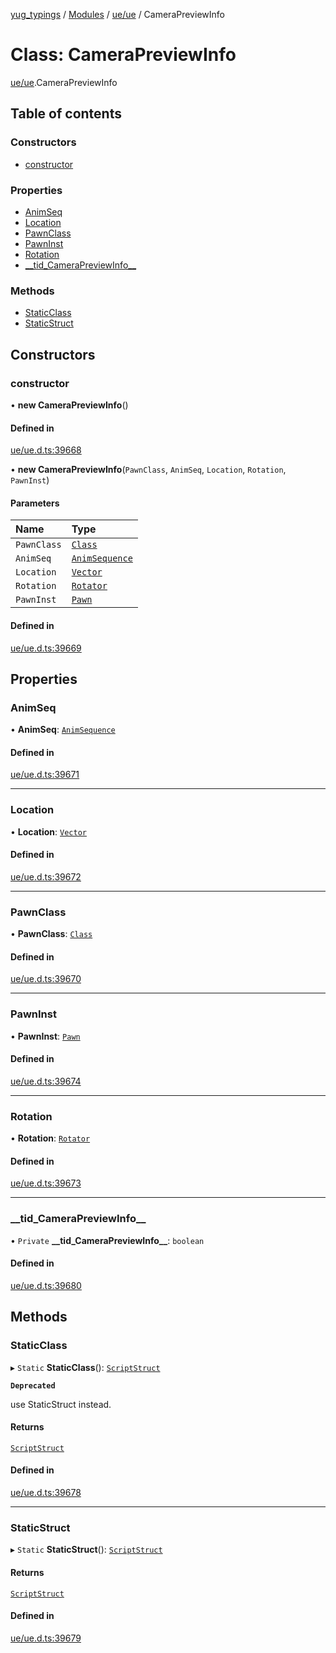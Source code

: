[yug_typings](../README.md) / [Modules](../modules.md) / [ue/ue](../modules/ue_ue.md) / CameraPreviewInfo

# Class: CameraPreviewInfo

[ue/ue](../modules/ue_ue.md).CameraPreviewInfo

## Table of contents

### Constructors

- [constructor](ue_ue.CameraPreviewInfo.md#constructor)

### Properties

- [AnimSeq](ue_ue.CameraPreviewInfo.md#animseq)
- [Location](ue_ue.CameraPreviewInfo.md#location)
- [PawnClass](ue_ue.CameraPreviewInfo.md#pawnclass)
- [PawnInst](ue_ue.CameraPreviewInfo.md#pawninst)
- [Rotation](ue_ue.CameraPreviewInfo.md#rotation)
- [\_\_tid\_CameraPreviewInfo\_\_](ue_ue.CameraPreviewInfo.md#__tid_camerapreviewinfo__)

### Methods

- [StaticClass](ue_ue.CameraPreviewInfo.md#staticclass)
- [StaticStruct](ue_ue.CameraPreviewInfo.md#staticstruct)

## Constructors

### constructor

• **new CameraPreviewInfo**()

#### Defined in

[ue/ue.d.ts:39668](https://github.com/YugMetaverse/yug_typings/blob/b7d9b19/ue/ue.d.ts#L39668)

• **new CameraPreviewInfo**(`PawnClass`, `AnimSeq`, `Location`, `Rotation`, `PawnInst`)

#### Parameters

| Name | Type |
| :------ | :------ |
| `PawnClass` | [`Class`](ue_ue.Class.md) |
| `AnimSeq` | [`AnimSequence`](ue_ue.AnimSequence.md) |
| `Location` | [`Vector`](ue_ue_s.Vector.md) |
| `Rotation` | [`Rotator`](ue_ue_s.Rotator.md) |
| `PawnInst` | [`Pawn`](ue_ue.Pawn.md) |

#### Defined in

[ue/ue.d.ts:39669](https://github.com/YugMetaverse/yug_typings/blob/b7d9b19/ue/ue.d.ts#L39669)

## Properties

### AnimSeq

• **AnimSeq**: [`AnimSequence`](ue_ue.AnimSequence.md)

#### Defined in

[ue/ue.d.ts:39671](https://github.com/YugMetaverse/yug_typings/blob/b7d9b19/ue/ue.d.ts#L39671)

___

### Location

• **Location**: [`Vector`](ue_ue_s.Vector.md)

#### Defined in

[ue/ue.d.ts:39672](https://github.com/YugMetaverse/yug_typings/blob/b7d9b19/ue/ue.d.ts#L39672)

___

### PawnClass

• **PawnClass**: [`Class`](ue_ue.Class.md)

#### Defined in

[ue/ue.d.ts:39670](https://github.com/YugMetaverse/yug_typings/blob/b7d9b19/ue/ue.d.ts#L39670)

___

### PawnInst

• **PawnInst**: [`Pawn`](ue_ue.Pawn.md)

#### Defined in

[ue/ue.d.ts:39674](https://github.com/YugMetaverse/yug_typings/blob/b7d9b19/ue/ue.d.ts#L39674)

___

### Rotation

• **Rotation**: [`Rotator`](ue_ue_s.Rotator.md)

#### Defined in

[ue/ue.d.ts:39673](https://github.com/YugMetaverse/yug_typings/blob/b7d9b19/ue/ue.d.ts#L39673)

___

### \_\_tid\_CameraPreviewInfo\_\_

• `Private` **\_\_tid\_CameraPreviewInfo\_\_**: `boolean`

#### Defined in

[ue/ue.d.ts:39680](https://github.com/YugMetaverse/yug_typings/blob/b7d9b19/ue/ue.d.ts#L39680)

## Methods

### StaticClass

▸ `Static` **StaticClass**(): [`ScriptStruct`](ue_ue.ScriptStruct.md)

**`Deprecated`**

use StaticStruct instead.

#### Returns

[`ScriptStruct`](ue_ue.ScriptStruct.md)

#### Defined in

[ue/ue.d.ts:39678](https://github.com/YugMetaverse/yug_typings/blob/b7d9b19/ue/ue.d.ts#L39678)

___

### StaticStruct

▸ `Static` **StaticStruct**(): [`ScriptStruct`](ue_ue.ScriptStruct.md)

#### Returns

[`ScriptStruct`](ue_ue.ScriptStruct.md)

#### Defined in

[ue/ue.d.ts:39679](https://github.com/YugMetaverse/yug_typings/blob/b7d9b19/ue/ue.d.ts#L39679)
